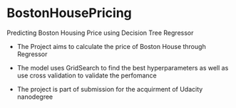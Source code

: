 # BostonHousePricing
Predicting Boston Housing Price using Decision Tree Regressor

* The Project aims to calculate the price of Boston House through Regressor

* The model uses GridSearch to find the best hyperparameters as well as use cross validation to validate the perfomance

* The project is part of submission for the acquirment of Udacity nanodegree
